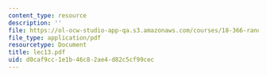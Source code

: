```yaml
---
content_type: resource
description: ''
file: https://ol-ocw-studio-app-qa.s3.amazonaws.com/courses/18-366-random-walks-and-diffusion-fall-2006/d0caf9cc1e1b46c82ae4d82c5cf99cec_lec13.pdf
file_type: application/pdf
resourcetype: Document
title: lec13.pdf
uid: d0caf9cc-1e1b-46c8-2ae4-d82c5cf99cec
---
```

